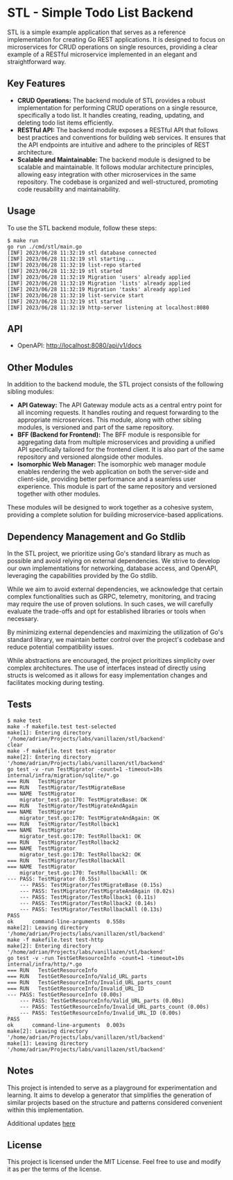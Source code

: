 # STL - Simple Todo List Backend

STL is a simple example application that serves as a reference implementation for creating Go REST applications. It is designed to focus on microservices for CRUD operations on single resources, providing a clear example of a RESTful microservice implemented in an elegant and straightforward way.

## Key Features

- **CRUD Operations:** The backend module of STL provides a robust implementation for performing CRUD operations on a single resource, specifically a todo list. It handles creating, reading, updating, and deleting todo list items efficiently.
- **RESTful API:** The backend module exposes a RESTful API that follows best practices and conventions for building web services. It ensures that the API endpoints are intuitive and adhere to the principles of REST architecture.
- **Scalable and Maintainable:** The backend module is designed to be scalable and maintainable. It follows modular architecture principles, allowing easy integration with other microservices in the same repository. The codebase is organized and well-structured, promoting code reusability and maintainability.

## Usage

To use the STL backend module, follow these steps:

```shell
$ make run
go run ./cmd/stl/main.go
[INF] 2023/06/28 11:32:19 stl database connected
[INF] 2023/06/28 11:32:19 stl starting...
[INF] 2023/06/28 11:32:19 list-repo started
[INF] 2023/06/28 11:32:19 stl started
[INF] 2023/06/28 11:32:19 Migration 'users' already applied
[INF] 2023/06/28 11:32:19 Migration 'lists' already applied
[INF] 2023/06/28 11:32:19 Migration 'tasks' already applied
[INF] 2023/06/28 11:32:19 list-service start
[INF] 2023/06/28 11:32:19 stl started
[INF] 2023/06/28 11:32:19 http-server listening at localhost:8080
```

## API 
* OpenAPI: [http://localhost:8080/api/v1/docs](http://localhost:8080/api/v1/docs)

## Other Modules

In addition to the backend module, the STL project consists of the following sibling modules:

- **API Gateway:** The API Gateway module acts as a central entry point for all incoming requests. It handles routing and request forwarding to the appropriate microservices. This module, along with other sibling modules, is versioned and part of the same repository.
- **BFF (Backend for Frontend):** The BFF module is responsible for aggregating data from multiple microservices and providing a unified API specifically tailored for the frontend client. It is also part of the same repository and versioned alongside other modules.
- **Isomorphic Web Manager:** The isomorphic web manager module enables rendering the web application on both the server-side and client-side, providing better performance and a seamless user experience. This module is part of the same repository and versioned together with other modules.

These modules will be designed to work together as a cohesive system, providing a complete solution for building microservice-based applications.

## Dependency Management and Go Stdlib

In the STL project, we prioritize using Go's standard library as much as possible and avoid relying on external dependencies. We strive to develop our own implementations for networking, database access, and OpenAPI, leveraging the capabilities provided by the Go stdlib.

While we aim to avoid external dependencies, we acknowledge that certain complex functionalities such as GRPC, telemetry, monitoring, and tracing may require the use of proven solutions. In such cases, we will carefully evaluate the trade-offs and opt for established libraries or tools when necessary.

By minimizing external dependencies and maximizing the utilization of Go's standard library, we maintain better control over the project's codebase and reduce potential compatibility issues.

While abstractions are encouraged, the project prioritizes simplicity over complex architectures. The use of interfaces instead of directly using structs is welcomed as it allows for easy implementation changes and facilitates mocking during testing.

## Tests
```shell
$ make test
make -f makefile.test test-selected
make[1]: Entering directory '/home/adrian/Projects/labs/vanillazen/stl/backend'
clear
make -f makefile.test test-migrator
make[2]: Entering directory '/home/adrian/Projects/labs/vanillazen/stl/backend'
go test -v -run TestMigrator -count=1 -timeout=10s internal/infra/migration/sqlite/*.go
=== RUN   TestMigrator
=== RUN   TestMigrator/TestMigrateBase
=== NAME  TestMigrator
    migrator_test.go:170: TestMigrateBase: OK
=== RUN   TestMigrator/TestMigrateAndAgain
=== NAME  TestMigrator
    migrator_test.go:170: TestMigrateAndAgain: OK
=== RUN   TestMigrator/TestRollback1
=== NAME  TestMigrator
    migrator_test.go:170: TestRollback1: OK
=== RUN   TestMigrator/TestRollback2
=== NAME  TestMigrator
    migrator_test.go:170: TestRollback2: OK
=== RUN   TestMigrator/TestRollbackAll
=== NAME  TestMigrator
    migrator_test.go:170: TestRollbackAll: OK
--- PASS: TestMigrator (0.55s)
    --- PASS: TestMigrator/TestMigrateBase (0.15s)
    --- PASS: TestMigrator/TestMigrateAndAgain (0.02s)
    --- PASS: TestMigrator/TestRollback1 (0.11s)
    --- PASS: TestMigrator/TestRollback2 (0.14s)
    --- PASS: TestMigrator/TestRollbackAll (0.13s)
PASS
ok  	command-line-arguments	0.558s
make[2]: Leaving directory '/home/adrian/Projects/labs/vanillazen/stl/backend'
make -f makefile.test test-http
make[2]: Entering directory '/home/adrian/Projects/labs/vanillazen/stl/backend'
go test -v -run TestGetResourceInfo -count=1 -timeout=10s internal/infra/http/*.go
=== RUN   TestGetResourceInfo
=== RUN   TestGetResourceInfo/Valid_URL_parts
=== RUN   TestGetResourceInfo/Invalid_URL_parts_count
=== RUN   TestGetResourceInfo/Invalid_URL_ID
--- PASS: TestGetResourceInfo (0.00s)
    --- PASS: TestGetResourceInfo/Valid_URL_parts (0.00s)
    --- PASS: TestGetResourceInfo/Invalid_URL_parts_count (0.00s)
    --- PASS: TestGetResourceInfo/Invalid_URL_ID (0.00s)
PASS
ok  	command-line-arguments	0.003s
make[2]: Leaving directory '/home/adrian/Projects/labs/vanillazen/stl/backend'
make[1]: Leaving directory '/home/adrian/Projects/labs/vanillazen/stl/backend'
```

## Notes
This project is intended to serve as a playground for experimentation and learning. It aims to develop a generator that simplifies the generation of similar projects based on the structure and patterns considered convenient within this implementation.

Additional updates [here](docs/notes.md)

## License

This project is licensed under the MIT License. Feel free to use and modify it as per the terms of the license.
